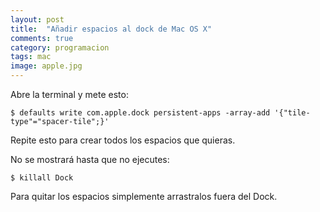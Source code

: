 ```yaml
---
layout: post
title:  "Añadir espacios al dock de Mac OS X"
comments: true
category: programacion
tags: mac
image: apple.jpg
---
```


Abre la terminal y mete esto:

<!-- more -->

`$ defaults write com.apple.dock persistent-apps -array-add '{"tile-type"="spacer-tile";}'`

Repite esto para crear todos los espacios que quieras.

No se mostrará hasta que no ejecutes:

`$ killall Dock`

Para quitar los espacios simplemente arrastralos fuera del Dock.